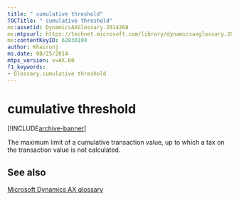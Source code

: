 ```yaml
---
title: " cumulative threshold"
TOCTitle: " cumulative threshold"
ms:assetid: DynamicsAXGlossary.2014268
ms:mtpsurl: https://technet.microsoft.com/library/dynamicsaxglossary.2014268(v=AX.60)
ms:contentKeyID: 62830104
author: Khairunj
ms.date: 08/25/2014
mtps_version: v=AX.60
f1_keywords:
- Glossary.cumulative threshold
---
```


# cumulative threshold


[!INCLUDE[archive-banner](includes/archive-banner.md)]

The maximum limit of a cumulative transaction value, up to which a tax on the transaction value is not calculated.

## See also

[Microsoft Dynamics AX glossary](glossary/microsoft-dynamics-ax-glossary.md)

  


